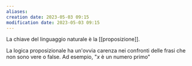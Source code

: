 ```yaml
---
aliases: 
creation date: 2023-05-03 09:15
modification date: 2023-05-03 09:15
---
```


La chiave del linguaggio naturale è la [[proposizione]].

La logica proposizionale ha un'ovvia carenza nei confronti delle frasi che non sono vere o false.
Ad esempio, "$x$ è un numero primo"


